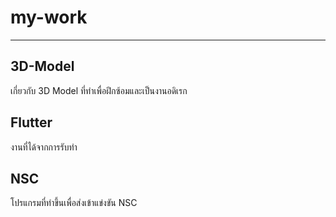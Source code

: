 # my-work

-------------------------------

## 3D-Model
เกี่ยวกับ 3D Model ที่ทำเพื่อฝึกซ้อมและเป็นงานอดิเรก

## Flutter
งานที่ได้จากการรับทำ

## NSC
โปรแกรมที่ทำขึ้นเพื่อส่งเข้าแข่งขัน NSC
